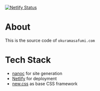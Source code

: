 [![Netlify Status](https://api.netlify.com/api/v1/badges/bb33522b-9511-45e9-a0cf-63ee3d97a46e/deploy-status)](https://app.netlify.com/sites/okuramasafumicom/deploys)

# About

This is the source code of `okuramasafumi.com`

# Tech Stack

* [nanoc](https://nanoc.ws/) for site generation
* [Netlify](https://www.netlify.com/) for deployment
* [new.css](https://newcss.net/) as base CSS framework
